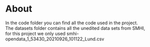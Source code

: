 # About
In the code folder you can find all the code used in the project. \
The datasets folder contains all the unedited data sets from SMHI, \
for this project we only used smhi-opendata_1_53430_20210926_101122_Lund.csv
